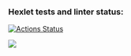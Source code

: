 ### Hexlet tests and linter status:
[![Actions Status](https://github.com/Memnaya/frontend-project-44/workflows/hexlet-check/badge.svg)](https://github.com/Memnaya/frontend-project-44/actions)

<a href="https://codeclimate.com/github/Memnaya/frontend-project-44/maintainability"><img src="https://api.codeclimate.com/v1/badges/c6c306973ee2f590f680/maintainability" /></a>
